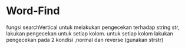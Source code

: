 # Word-Find
fungsi searchVertical untuk melakukan pengecekan terhadap string str, lakukan pengecekan untuk
setiap kolom. untuk setiap kolom lakukan pengecekan pada 2 kondisi ,normal dan reverse (gunakan strstr)
